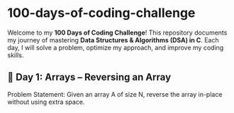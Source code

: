 # 100-days-of-coding-challenge

Welcome to my **100 Days of Coding Challenge**! This repository documents my journey of mastering **Data Structures & Algorithms (DSA) in C**. Each day, I will solve a problem, optimize my approach, and improve my coding skills.  


## 📌 Day 1: Arrays – Reversing an Array 
Problem Statement: Given an array A of size N, reverse the array in-place without using extra space.
